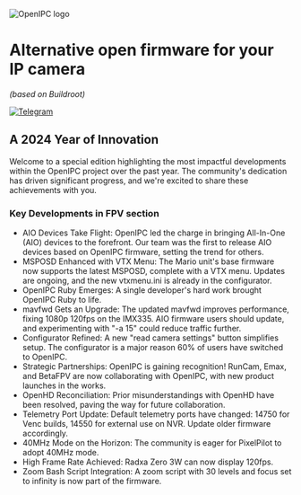 ![OpenIPC logo][logo]

# Alternative open firmware for your IP camera
_(based on Buildroot)_

[![Telegram](https://openipc.org/images/telegram_button.svg)][telegram]

## A 2024 Year of Innovation

Welcome to a special edition highlighting the most impactful developments within the OpenIPC project over the past year.
The community's dedication has driven significant progress, and we're excited to share these achievements with you.

### Key Developments in FPV section

- AIO Devices Take Flight: OpenIPC led the charge in bringing All-In-One (AIO) devices to the forefront. Our team was the first to release AIO devices based on OpenIPC firmware, setting the trend for others.
- MSPOSD Enhanced with VTX Menu: The Mario unit's base firmware now supports the latest MSPOSD, complete with a VTX menu. Updates are ongoing, and the new vtxmenu.ini is already in the configurator.
- OpenIPC Ruby Emerges: A single developer's hard work brought OpenIPC Ruby to life.
- mavfwd Gets an Upgrade: The updated mavfwd improves performance, fixing 1080p 120fps on the IMX335. AIO firmware users should update, and experimenting with "-a 15" could reduce traffic further.
- Configurator Refined: A new "read camera settings" button simplifies setup. The configurator is a major reason 60% of users have switched to OpenIPC.
- Strategic Partnerships: OpenIPC is gaining recognition! RunCam, Emax, and BetaFPV are now collaborating with OpenIPC, with new product launches in the works.
- OpenHD Reconciliation: Prior misunderstandings with OpenHD have been resolved, paving the way for future collaboration.
- Telemetry Port Update: Default telemetry ports have changed: 14750 for Venc builds, 14550 for external use on NVR. Update older firmware accordingly.
- 40MHz Mode on the Horizon: The community is eager for PixelPilot to adopt 40MHz mode.
- High Frame Rate Achieved: Radxa Zero 3W can now display 120fps.
- Zoom Bash Script Integration: A zoom script with 30 levels and focus set to infinity is now part of the firmware.


[logo]: https://openipc.org/assets/openipc-logo-black.svg
[telegram]: https://openipc.org/our-channels
